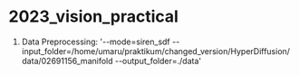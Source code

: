 # 2023_vision_practical
1. Data Preprocessing:
   '--mode=siren_sdf --input_folder=/home/umaru/praktikum/changed_version/HyperDiffusion/data/02691156_manifold --output_folder=./data'
